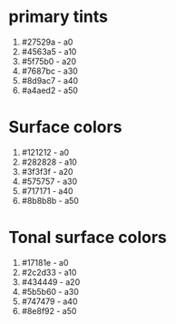 # primary tints 
1. #27529a  - a0
2. #4563a5  - a10
3. #5f75b0  - a20
4. #7687bc  - a30
5. #8d9ac7  - a40
6. #a4aed2  - a50

# Surface colors 
1. #121212  - a0
2. #282828  - a10
3. #3f3f3f  - a20
4. #575757  - a30
5. #717171  - a40
6. #8b8b8b  - a50

# Tonal surface colors 
1. #17181e  - a0
2. #2c2d33  - a10
3. #434449  - a20
4. #5b5b60  - a30
5. #747479  - a40
6. #8e8f92  - a50

